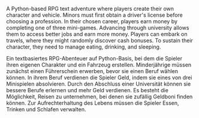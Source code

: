 
A Python-based RPG text adventure where players create their own character and vehicle. Minors must first obtain a driver's license before choosing a profession. In their chosen career, players earn money by completing one of three mini-games. Advancing through university allows them to access better jobs and earn more money. Players can embark on travels, where they might randomly discover cash bonuses. To sustain their character, they need to manage eating, drinking, and sleeping.

Ein textbasiertes RPG-Abenteuer auf Python-Basis, bei dem die Spieler ihren eigenen Charakter und ein Fahrzeug erstellen. Minderjährige müssen zunächst einen Führerschein erwerben, bevor sie einen Beruf wählen können. In ihrem Beruf verdienen die Spieler Geld, indem sie eines von drei Minispielen absolvieren. Durch den Abschluss einer Universität können sie bessere Berufe erlernen und mehr Geld verdienen. Es besteht die Möglichkeit, Reisen zu unternehmen, bei denen sie zufällig Geldboni finden können. Zur Aufrechterhaltung des Lebens müssen die Spieler Essen, Trinken und Schlafen verwalten.
